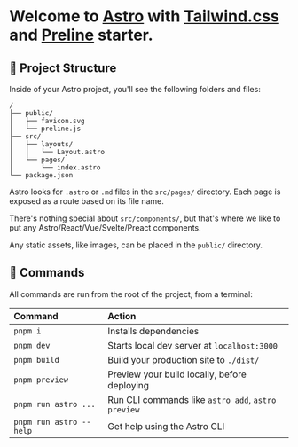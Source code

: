 # Welcome to [Astro](https://astro.build) with [Tailwind.css](https://tailwindcss.com/) and [Preline](https://preline.co/) starter.

## 🚀 Project Structure

Inside of your Astro project, you'll see the following folders and files:

```
/
├── public/
│   ├── favicon.svg
│   └── preline.js
├── src/
│   ├── layouts/
│   │   └── Layout.astro
│   └── pages/
│       └── index.astro
└── package.json
```

Astro looks for `.astro` or `.md` files in the `src/pages/` directory. Each page is exposed as a route based on its file name.

There's nothing special about `src/components/`, but that's where we like to put any Astro/React/Vue/Svelte/Preact components.

Any static assets, like images, can be placed in the `public/` directory.

## 🧞 Commands

All commands are run from the root of the project, from a terminal:

| Command                | Action                                             |
| :--------------------- | :------------------------------------------------- |
| `pnpm i`               | Installs dependencies                              |
| `pnpm dev`             | Starts local dev server at `localhost:3000`        |
| `pnpm build`           | Build your production site to `./dist/`            |
| `pnpm preview`         | Preview your build locally, before deploying       |
| `pnpm run astro ...`   | Run CLI commands like `astro add`, `astro preview` |
| `pnpm run astro --help`| Get help using the Astro CLI                       |

